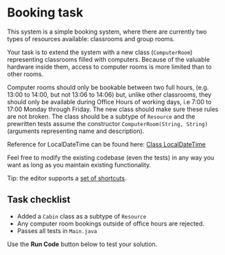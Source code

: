 # Booking task

This system is a simple booking system, where there are currently two types of resources available: classrooms and group rooms.

Your task is to extend the system with a new class (`ComputerRoom`) representing classrooms filled with computers. Because of the valuable hardware inside them, access to computer rooms is more limited than to other rooms.

Computer rooms should only be bookable between two full hours, (e.g. 13:00 to 14:00, but not 13:06 to 14:06) but, unlike other classrooms, they should only be available during Office Hours of working days, i.e 7:00 to 17:00 Monday through Friday. 
The new class should make sure these rules are not broken.
The class should be a subtype of `Resource` and the prewritten tests assume the constructor `ComputerRoom(String, String)` (arguments representing name and description).

Reference for LocalDateTime can be found here: <a href="https://docs.oracle.com/javase/8/docs/api/java/time/LocalDateTime.html" target="_blank" >Class LocalDateTime</a>

Feel free to modify the existing codebase (even the tests) in any way you want as long as you maintain existing functionality.

Tip: the editor supports a <a href="https://github.com/ajaxorg/ace/wiki/Default-Keyboard-Shortcuts" target="_blank" >set of shortcuts</a>.

## Task checklist
* Added a `Cabin` class as a subtype of `Resource`
* Any computer room bookings outside of office hours are rejected.
* Passes all tests in `Main.java`


Use the **Run Code** button below to test your solution.
